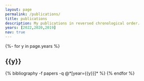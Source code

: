 ```yaml
---
layout: page
permalink: /publications/
title: publications
description: My publications in reversed chronological order.
years: [2022,2020,2019]
nav: true
---
```

<!-- _pages/publications.md -->
<div class="publications">

{%- for y in page.years %}
  <h2 class="year">{{y}}</h2>
  {% bibliography -f papers -q @*[year={{y}}]* %}
{% endfor %}

</div>
